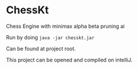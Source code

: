 # ChessKt

Chess Engine with minimax alpha beta pruning ai

Run by doing `java -jar chesskt.jar`

Can be found at project root.

This project can be opened and compiled on intelliJ.